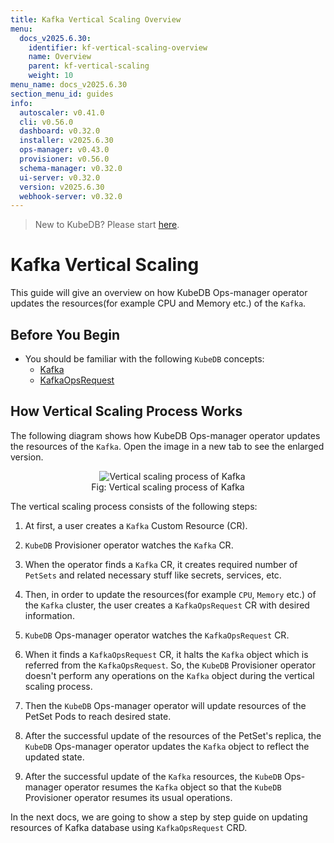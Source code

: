 ```yaml
---
title: Kafka Vertical Scaling Overview
menu:
  docs_v2025.6.30:
    identifier: kf-vertical-scaling-overview
    name: Overview
    parent: kf-vertical-scaling
    weight: 10
menu_name: docs_v2025.6.30
section_menu_id: guides
info:
  autoscaler: v0.41.0
  cli: v0.56.0
  dashboard: v0.32.0
  installer: v2025.6.30
  ops-manager: v0.43.0
  provisioner: v0.56.0
  schema-manager: v0.32.0
  ui-server: v0.32.0
  version: v2025.6.30
  webhook-server: v0.32.0
---
```


> New to KubeDB? Please start [here](/docs/v2025.6.30/README).

# Kafka Vertical Scaling

This guide will give an overview on how KubeDB Ops-manager operator updates the resources(for example CPU and Memory etc.) of the `Kafka`.

## Before You Begin

- You should be familiar with the following `KubeDB` concepts:
    - [Kafka](/docs/v2025.6.30/guides/kafka/concepts/kafka)
    - [KafkaOpsRequest](/docs/v2025.6.30/guides/kafka/concepts/kafkaopsrequest)

## How Vertical Scaling Process Works

The following diagram shows how KubeDB Ops-manager operator updates the resources of the `Kafka`. Open the image in a new tab to see the enlarged version.

<figure align="center">
  <img alt="Vertical scaling process of Kafka" src="/docs/v2025.6.30/images/day-2-operation/kafka/kf-vertical-scaling.svg">
<figcaption align="center">Fig: Vertical scaling process of Kafka</figcaption>
</figure>

The vertical scaling process consists of the following steps:

1. At first, a user creates a `Kafka` Custom Resource (CR).

2. `KubeDB` Provisioner  operator watches the `Kafka` CR.

3. When the operator finds a `Kafka` CR, it creates required number of `PetSets` and related necessary stuff like secrets, services, etc.

4. Then, in order to update the resources(for example `CPU`, `Memory` etc.) of the `Kafka` cluster, the user creates a `KafkaOpsRequest` CR with desired information.

5. `KubeDB` Ops-manager operator watches the `KafkaOpsRequest` CR.

6. When it finds a `KafkaOpsRequest` CR, it halts the `Kafka` object which is referred from the `KafkaOpsRequest`. So, the `KubeDB` Provisioner  operator doesn't perform any operations on the `Kafka` object during the vertical scaling process.

7. Then the `KubeDB` Ops-manager operator will update resources of the PetSet Pods to reach desired state.

8. After the successful update of the resources of the PetSet's replica, the `KubeDB` Ops-manager operator updates the `Kafka` object to reflect the updated state.

9. After the successful update  of the `Kafka` resources, the `KubeDB` Ops-manager operator resumes the `Kafka` object so that the `KubeDB` Provisioner  operator resumes its usual operations.

In the next docs, we are going to show a step by step guide on updating resources of Kafka database using `KafkaOpsRequest` CRD.